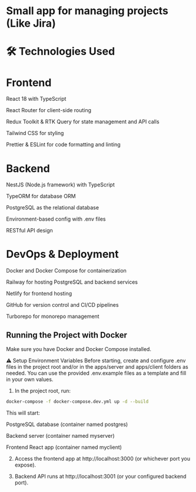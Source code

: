 # Small app for managing projects (Like Jira)

# 🛠 Technologies Used

# Frontend

React 18 with TypeScript

React Router for client-side routing

Redux Toolkit & RTK Query for state management and API calls

Tailwind CSS for styling

Prettier & ESLint for code formatting and linting

# Backend

NestJS (Node.js framework) with TypeScript

TypeORM for database ORM

PostgreSQL as the relational database

Environment-based config with .env files

RESTful API design

# DevOps & Deployment

Docker and Docker Compose for containerization

Railway for hosting PostgreSQL and backend services

Netlify for frontend hosting

GitHub for version control and CI/CD pipelines

Turborepo for monorepo management

## Running the Project with Docker

Make sure you have Docker and Docker Compose installed.

⚠️ Setup Environment Variables
Before starting, create and configure .env files in the project root and/or in the apps/server and apps/client folders as needed.
You can use the provided .env.example files as a template and fill in your own values.

1. In the project root, run:

```bash
docker-compose -f docker-compose.dev.yml up -d --build
```

This will start:

PostgreSQL database (container named postgres)

Backend server (container named myserver)

Frontend React app (container named myclient)

2. Access the frontend app at http://localhost:3000 (or whichever port you expose).

3. Backend API runs at http://localhost:3001 (or your configured backend port).
